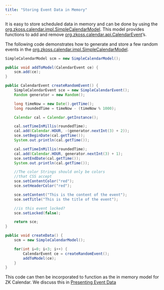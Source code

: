 ```yaml
---
title: "Storing Event Data in Memory"
---
```


It is easy to store scheduled data in memory and can be done by using
the [org.zkoss.calendar.impl.SimpleCalendarModel](https://www.zkoss.org/javadoc/latest/zk/org/zkoss/calendar/impl/SimpleCalendarModel.html). This
model provides functions to add and remove
[org.zkoss.calendar.api.CalendarEvent](https://www.zkoss.org/javadoc/latest/zk/org/zkoss/calendar/api/CalendarEvent.html)’s.

The following code demonstrates how to generate and store a few random
events in the
[org.zkoss.calendar.impl.SimpleCalendarModel](https://www.zkoss.org/javadoc/latest/zk/org/zkoss/calendar/impl/SimpleCalendarModel.html).

```java
SimpleCalendarModel scm = new SimpleCalendarModel();

public void addToModel(CalendarEvent ce) {
    scm.add(ce);
}

public CalendarEvent createRandomEvent() {
    SimpleCalendarEvent sce = new SimpleCalendarEvent();
    Random generator = new Random();

    long timeNow = new Date().getTime();
    long roundedTime = timeNow - (timeNow % 1000);

    Calendar cal = Calendar.getInstance();

    cal.setTimeInMillis(roundedTime);
    cal.add(Calendar.HOUR, -(generator.nextInt(3) + 2));
    sce.setBeginDate(cal.getTime());
    System.out.println(cal.getTime());

    cal.setTimeInMillis(roundedTime);
    cal.add(Calendar.HOUR, generator.nextInt(3) + 1);
    sce.setEndDate(cal.getTime());
    System.out.println(cal.getTime());

    //The color Strings should only be colors
    //that CSS accept
    sce.setContentColor("red");
    sce.setHeaderColor("red");

    sce.setContent("This is the content of the event");
    sce.setTitle("This is the title of the event");

    //is this event locked?
    sce.setLocked(false);

    return sce;
}

public void createData() {
    scm = new SimpleCalendarModel();

    for(int i=0; i<3; i++) {
        CalendarEvent ce = createRandomEvent();
        addToModel(ce);
    }
}
```

This code can then be incorporated to function as the in memory model
for ZK Calendar. We discuss this in [ Presenting Event Data]({{site.baseurl}}/zk_calendar_essentials/working_with_2_1/presenting_event_data)
